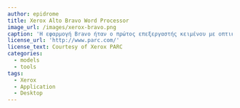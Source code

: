 ```yaml
---
author: epidrome
title: Xerox Alto Bravo Word Processor
image_url: /images/xerox-bravo.png
caption: 'Η εφαρμογή Bravo ήταν ο πρώτος επεξεργαστής κειμένου με οπτική απεικόνιση στις αρχές της δεκαετίας του 1970 και λειτουργούσε στον υπολογιστή Xerox Alto που είχε οθόνη σε θέση πορτρέτου.'
license_url: 'http://www.parc.com/'
license_text: Courtesy of Xerox PARC
categories:
  - models
  - tools
tags:
  - Xerox
  - Application
  - Desktop
---
```

